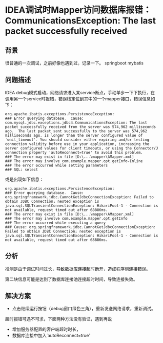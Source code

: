 # IDEA调试时Mapper访问数据库报错：CommunicationsException: The last packet successfully received

## 背景

很普通的一次调试，之前好像也遇到过，记录一下。
springboot mybatis

## 问题描述

IDEA debug模式启动，网络请求进入某service断点，手动单步一下下执行，在调用另一个service时报错，错误栈定位到其中的一个mapper接口，错误信息如下：

```log
org.apache.ibatis.exceptions.PersistenceException: 
### Error querying database.  Cause: com.mysql.jdbc.exceptions.jdbc4.CommunicationsException: The last packet successfully received from the server was 574,962 milliseconds ago.  The last packet sent successfully to the server was 574,962 milliseconds ago. is longer than the server configured value of 'wait_timeout'. You should consider either expiring and/or testing connection validity before use in your application, increasing the server configured values for client timeouts, or using the Connector/J connection property 'autoReconnect=true' to avoid this problem.
### The error may exist in file [D:\...\mapper\AMapper.xml]
### The error may involve com.example.mapper.opt.getInfo-Inline
### The error occurred while setting parameters
### SQL: select 
```

或是出现如下信息：

```log
org.apache.ibatis.exceptions.PersistenceException: 
### Error querying database.  Cause: org.springframework.jdbc.CannotGetJdbcConnectionException: Failed to obtain JDBC Connection; nested exception is java.sql.SQLTransientConnectionException: HikariPool-1 - Connection is not available, request timed out after 68886ms.
### The error may exist in file [D:\...\mapper\AMapper.xml]
### The error may involve com.example.mapper.opt.getInfo
### The error occurred while executing a query
### Cause: org.springframework.jdbc.CannotGetJdbcConnectionException: Failed to obtain JDBC Connection; nested exception is java.sql.SQLTransientConnectionException: HikariPool-1 - Connection is not available, request timed out after 68886ms.
```

## 分析

推测是由于调试时间过长，导致数据库连接超时断开，造成程序侧连接错误。

第二块信息可能是达到了数据库连接池连接超时时间，导致连接失效。

## 解决方案

* 点击继续运行按钮（debug窗口绿色三角），重新发送网络请求，重新调试。

超时报错可遇不可求，下面两种方法没有验证，遇到再说

* 增加服务器配置的客户端超时时长，
* 数据库连接中加入’autoReconnect=true’
